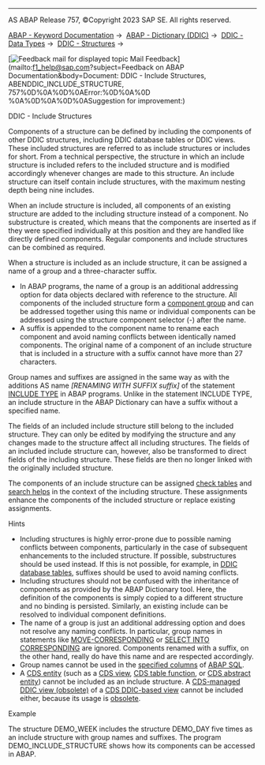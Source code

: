   

* * *

AS ABAP Release 757, ©Copyright 2023 SAP SE. All rights reserved.

[ABAP - Keyword Documentation](javascript:call_link\('abenabap.htm'\)) →  [ABAP - Dictionary (DDIC)](javascript:call_link\('abenabap_dictionary.htm'\)) →  [DDIC - Data Types](javascript:call_link\('abenddic_data_types.htm'\)) →  [DDIC - Structures](javascript:call_link\('abenddic_structures.htm'\)) → 

 [![](Mail.gif?object=Mail.gif&sap-language=EN "Feedback mail for displayed topic") Mail Feedback](mailto:f1_help@sap.com?subject=Feedback on ABAP Documentation&body=Document: DDIC - Include Structures, ABENDDIC_INCLUDE_STRUCTURE, 757%0D%0A%0D%0AError:%0D%0A%0D
%0A%0D%0A%0D%0ASuggestion for improvement:)

DDIC - Include Structures

Components of a structure can be defined by including the components of other DDIC structures, including DDIC database tables or DDIC views. These included structures are referred to as include structures or includes for short. From a technical perspective, the structure in which an include structure is included refers to the included structure and is modified accordingly whenever changes are made to this structure. An include structure can itself contain include structures, with the maximum nesting depth being nine includes.

When an include structure is included, all components of an existing structure are added to the including structure instead of a component. No substructure is created, which means that the components are inserted as if they were specified individually at this position and they are handled like directly defined components. Regular components and include structures can be combined as required.

When a structure is included as an include structure, it can be assigned a name of a group and a three-character suffix.

-   In ABAP programs, the name of a group is an additional addressing option for data objects declared with reference to the structure. All components of the included structure form a [component group](javascript:call_link\('abencomponent_group_glosry.htm'\) "Glossary Entry") and can be addressed together using this name or individual components can be addressed using the structure component selector (\-) after the name.
-   A suffix is appended to the component name to rename each component and avoid naming conflicts between identically named components. The original name of a component of an include structure that is included in a structure with a suffix cannot have more than 27 characters.

Group names and suffixes are assigned in the same way as with the additions AS name *\[*RENAMING WITH SUFFIX suffix*\]* of the statement [INCLUDE TYPE](javascript:call_link\('abapinclude_type.htm'\)) in ABAP programs. Unlike in the statement INCLUDE TYPE, an include structure in the ABAP Dictionary can have a suffix without a specified name.

The fields of an included include structure still belong to the included structure. They can only be edited by modifying the structure and any changes made to the structure affect all including structures. The fields of an included include structure can, however, also be transformed to direct fields of the including structure. These fields are then no longer linked with the originally included structure.

The components of an include structure can be assigned [check tables](javascript:call_link\('abenddic_structures_sema.htm'\)) and [search helps](javascript:call_link\('abenddic_structures_sema.htm'\)) in the context of the including structure. These assignments enhance the components of the included structure or replace existing assignments.

Hints

-   Including structures is highly error-prone due to possible naming conflicts between components, particularly in the case of subsequent enhancements to the included structure. If possible, substructures should be used instead. If this is not possible, for example, in [DDIC database tables](javascript:call_link\('abenddic_database_tables.htm'\)), suffixes should be used to avoid naming conflicts.
-   Including structures should not be confused with the inheritance of components as provided by the ABAP Dictionary tool. Here, the definition of the components is simply copied to a different structure and no binding is persisted. Similarly, an existing include can be resolved to individual component definitions.
-   The name of a group is just an additional addressing option and does not resolve any naming conflicts. In particular, group names in statements like [MOVE-CORRESPONDING](javascript:call_link\('abapmove-corresponding.htm'\)) or [SELECT INTO CORRESPONDING](javascript:call_link\('abapinto_clause.htm'\)) are ignored. Components renamed with a suffix, on the other hand, really do have this name and are respected accordingly.
-   Group names cannot be used in the [specified columns](javascript:call_link\('abenabap_sql_columns.htm'\)) of [ABAP SQL](javascript:call_link\('abenabap_sql_glosry.htm'\) "Glossary Entry").
-   A [CDS entity](javascript:call_link\('abencds_entity_glosry.htm'\) "Glossary Entry") (such as a [CDS view](javascript:call_link\('abencds_entity_glosry.htm'\) "Glossary Entry"), [CDS table function](javascript:call_link\('abencds_table_function_glosry.htm'\) "Glossary Entry"), or [CDS abstract entity](javascript:call_link\('abencds_abstract_entity_glosry.htm'\) "Glossary Entry")) cannot be included as an include structure. A [CDS-managed DDIC view (obsolete)](javascript:call_link\('abencds_mngdddic_view_glosry.htm'\) "Glossary Entry") of a [CDS DDIC-based view](javascript:call_link\('abencds_v1_view_glosry.htm'\) "Glossary Entry") cannot be included either, because its usage is [obsolete](javascript:call_link\('abencds_access_obsolete.htm'\)).

Example

The structure DEMO\_WEEK includes the structure DEMO\_DAY five times as an include structure with group names and suffixes. The program DEMO\_INCLUDE\_STRUCTURE shows how its components can be accessed in ABAP.